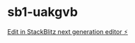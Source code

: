 # sb1-uakgvb

[Edit in StackBlitz next generation editor ⚡️](https://stackblitz.com/~/github.com/ArthurPhyto/sb1-uakgvb)